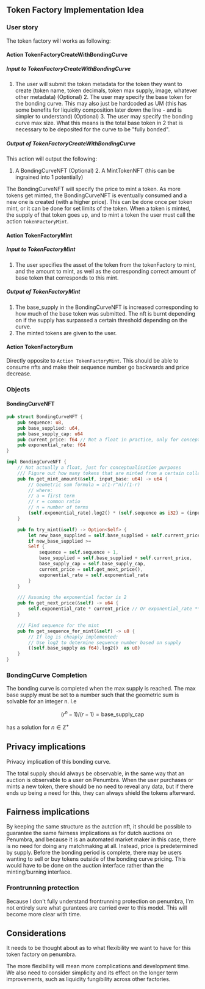 ## Token Factory Implementation Idea

### User story

The token factory will works as following:

#### Action TokenFactoryCreateWithBondingCurve

##### Input to TokenFactoryCreateWithBondingCurve

1. The user will submit the token metadata for the token they want to create (token name, token decimals, token max supply, image, whatever other metadata)
(Optional) 2. The user may specify the base token for the bonding curve. This may also just be hardcoded as UM (this has some benefits for liquidity composition later down the line - and is simpler to understand)
(Optional) 3. The user may specify the bonding curve max size. What this means is the total base token in 2 that is necessary to be deposited for the curve to be "fully bonded".

##### Output of TokenFactoryCreateWithBondingCurve

This action will output the following:

1. A BondingCurveNFT
(Optional) 2. A MintTokenNFT (this can be ingrained into 1 potentially)

The BondingCurveNFT will specify the price to mint a token. As more tokens get minted, the BondingCurveNFT is eventually consumed and a new one is created (with a higher price). This can be done once per token mint, or it can be done for set limits of the token. When a token is minted, the supply of that token goes up, and to mint a token the user must call the action `TokenFactoryMint`.

#### Action TokenFactoryMint

##### Input to TokenFactoryMint

1. The user specifies the asset of the token from the tokenFactory to mint, and the amount to mint, as well as the corresponding correct amount of base token that corresponds to this mint.

##### Output of TokenFactoryMint

1. The base_supply in the BondingCurveNFT is increased corresponding to how much of the base token was submitted. The nft is burnt depending on if the supply has surpassed a certain threshold depending on the curve.
2. The minted tokens are given to the user.

#### Action TokenFactoryBurn

Directly opposite to `Action TokenFactoryMint`. This should be able to consume nfts and make their sequence number go backwards and price decrease.

### Objects

#### BondingCurveNFT

```rust
pub struct BondingCurveNFT {
    pub sequence: u8,
    pub base_supplied: u64,
    pub base_supply_cap: u64
    pub current_price: f64 // Not a float in practice, only for conceptualisation purposes
    pub exponential_rate: f64
}

impl BondingCurveNFT {
    // Not actually a float, just for conceptualisation purposes
    /// Figure out how many tokens that are minted from a certain collateral deposit
    pub fn get_mint_amount(&self, input_base: u64) -> u64 {
        // Geometric sum formula = a(1-r^n)/(1-r)
        // where:
        // a = first term
        // r = common ratio 
        // n = number of terms
        (self.exponential_rate).log2() * (self.sequence as i32) = (input_base * (self.exponential_rate - 1) + 1).log2()
    }

    pub fn try_mint(&self) -> Option<Self> {
        let new_base_supplied = self.base_supplied + self.current_price
        if new_base_supplied >= 
        Self {
            sequence = self.sequence + 1,
            base_supplied = self.base_supplied + self.current_price,
            base_supply_cap = self.base_supply_cap,
            current_price = self.get_next_price(),
            exponential_rate = self.exponential_rate
        }
    }

    /// Assuming the exponential factor is 2
    pub fn get_next_price(&self) -> u64 {
        self.exponential_rate * current_price // Or exponential_rate ** sequence
    }

    /// Find sequence for the mint
    pub fn get_sequence_for_mint(&self) -> u8 {
        // If log is cheaply implemented:
        // Use log2 to determine sequence number based on supply
        ((self.base_supply as f64).log2()  as u8)
    }
}
```

### BondingCurve Completion

The bonding curve is completed when the max supply is reached. The max base supply must be set to a number such that the geometric sum is solvable for an integer n. I.e

$$ (r^n - 1)/(r-1) = \text{base_supply_cap} $$

has a solution for $n \in \mathbb{Z}^+$

## Privacy implications

Privacy implication of this bonding curve.

The total supply should always be observable, in the same way that an auction is observable to a user on Penumbra. When the user purchases or mints a new token, there should be no need to reveal any data, but if there ends up being a need for this, they can always shield the tokens afterward.

## Fairness implications

By keeping the same structure as the autction nft, it should be possible to guarantee the same fairness implications as for dutch auctions on Penumbra, and because it is an automated market maker in this case, there is no need for doing any matchmaking at all. Instead, price is predetermined by supply. Before the bonding period is complete, there may be users wanting to sell or buy tokens outside of the bonding curve pricing. This would have to be done on the auction interface rather than the minting/burning interface.

### Frontrunning protection

Because I don't fully understand frontrunning protection on penumbra, I'm not entirely sure what gurantees are carried over to this model. This will become more clear with time.

## Considerations

It needs to be thought about as to what flexibility we want to have for this token factory on penumbra.

The more flexibility will mean more complications and development time. We also need to consider simplicity and its effect on the longer term improvements, such as liquidity fungibility across other factories.